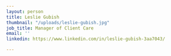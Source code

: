 ```yaml
---
layout: person
title: Leslie Gubish
thumbnail: "/uploads/leslie-gubish.jpg"
job_title: Manager of Client Care
email: ''
linkedin: https://www.linkedin.com/in/leslie-gubish-3aa7043/

---
```

